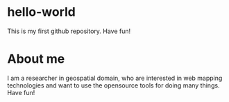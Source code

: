 # hello-world
This is my first github repository. Have fun!

# About me
I am a researcher in geospatial domain, who are interested in web mapping technologies and want to use the opensource tools for doing many things. Have fun!
